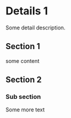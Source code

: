 # Details 1

Some detail description.

## Section 1

some content

## Section 2

### Sub section

Some more text